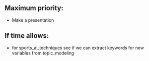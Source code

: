 ## Maximum priority:
- Make a presentation

## If time allows:

- for sports_ai_techniques see if we can extract keywords for new variables from topic_modeling
